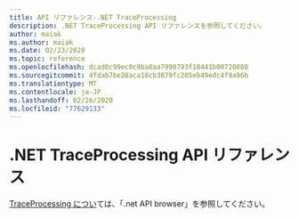 ```yaml
---
title: API リファレンス-.NET TraceProcessing
description: .NET TraceProcessing API リファレンスを参照してください。
author: maiak
ms.author: maiak
ms.date: 02/23/2020
ms.topic: reference
ms.openlocfilehash: dcad0c99ec0c9ba8aa7990793f18441b00720808
ms.sourcegitcommit: 4fdab7be28aca18cb3879fc205eb49edc4f9a96b
ms.translationtype: MT
ms.contentlocale: ja-JP
ms.lasthandoff: 02/26/2020
ms.locfileid: "77629133"
---
```

# <a name="net-traceprocessing-api-reference"></a>.NET TraceProcessing API リファレンス

[TraceProcessing につい](https://docs.microsoft.com/dotnet/api/?view=trace-processor-dotnet-1.0)ては、「.net API browser」を参照してください。
